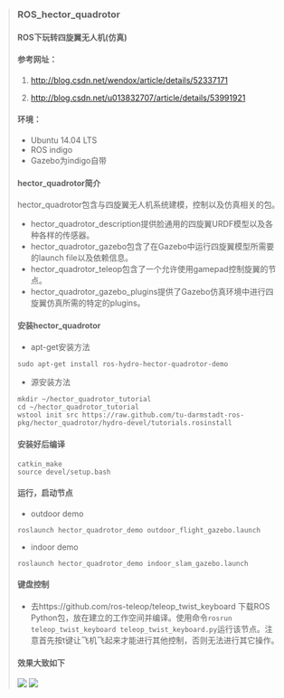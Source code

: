 >### ROS_hector_quadrotor
>#### ROS下玩转四旋翼无人机(仿真)
>#### 参考网址：
> 1. http://blog.csdn.net/wendox/article/details/52337171
>
> 2. http://blog.csdn.net/u013832707/article/details/53991921
>
>#### 环境：
>- Ubuntu 14.04 LTS
>- ROS indigo
>- Gazebo为indigo自带
>
>#### hector_quadrotor简介
> hector_quadrotor包含与四旋翼无人机系统建模，控制以及仿真相关的包。
>- hector_quadrotor_description提供脸通用的四旋翼URDF模型以及各种各样的传感器。
>- hector_quadrotor_gazebo包含了在Gazebo中运行四旋翼模型所需要的launch file以及依赖信息。
>- hector_quadrotor_teleop包含了一个允许使用gamepad控制旋翼的节点。
>- hector_quadrotor_gazebo_plugins提供了Gazebo仿真环境中进行四旋翼仿真所需的特定的plugins。
>
>#### 安装hector_quadrotor
>- apt-get安装方法
>```
>sudo apt-get install ros-hydro-hector-quadrotor-demo
>```
>- 源安装方法
>```
>mkdir ~/hector_quadrotor_tutorial
>cd ~/hector_quadrotor_tutorial
>wstool init src https://raw.github.com/tu-darmstadt-ros-pkg/hector_quadrotor/hydro-devel/tutorials.rosinstall
>```
>#### 安装好后编译
>```
> catkin_make
> source devel/setup.bash
>```
>#### 运行，启动节点
>
>- outdoor demo
>```
>roslaunch hector_quadrotor_demo outdoor_flight_gazebo.launch
>```
>
>- indoor demo
>```
>roslaunch hector_quadrotor_demo indoor_slam_gazebo.launch
>```
>
>#### 键盘控制
>
>- 去https://github.com/ros-teleop/teleop_twist_keyboard 下载ROS Python包，放在建立的工作空间并编译。使用命令```rosrun teleop_twist_keyboard teleop_twist_keyboard.py```运行该节点。注意首先按t键让飞机飞起来才能进行其他控制，否则无法进行其它操作。
>
>#### 效果大致如下
> ![](file:///home/zhenggaoxing/Pic1.png)
> ![](file:///home/zhenggaoxing/Pic1.png)
